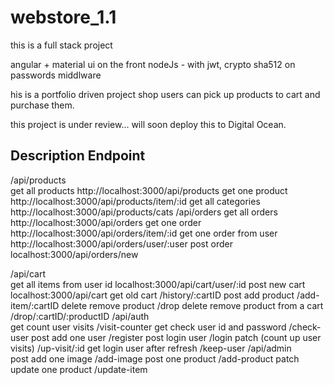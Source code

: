 # webstore_1.1

this is a full stack project

angular + material ui on the front
nodeJs - with jwt, crypto sha512 on passwords middlware

his is a portfolio driven project shop
users can pick up products to cart and purchase them.

this project is under review...
will soon deploy this to Digital Ocean.

## Description	Endpoint
/api/products	
get all products	http://localhost:3000/api/products
get one product	http://localhost:3000/api/products/item/:id
get all categories	http://localhost:3000/api/products/cats
/api/orders	
get all orders	http://localhost:3000/api/orders
get one order	http://localhost:3000/api/orders/item/:id
get one order from user	http://localhost:3000/api/orders/user/:user
post order	localhost:3000/api/orders/new
	
/api/cart	
get all items from user id	localhost:3000/api/cart/user/:id
post new cart	localhost:3000/api/cart
get old cart	/history/:cartID
post add product	/add-item/:cartID
delete remove product	/drop
delete remove product from a cart	/drop/:cartID/:productID
/api/auth	
get count user visits	/visit-counter
get check user id and password	/check-user
post add one user	/register
post login user	/login
patch (count up user visits)	/up-visit/:id
get login user after refresh	/keep-user
/api/admin	
post add one image	/add-image
post one product	/add-product
patch update one product	/update-item
